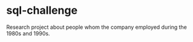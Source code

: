 # sql-challenge
Research project about people whom the company employed during the 1980s and 1990s.
